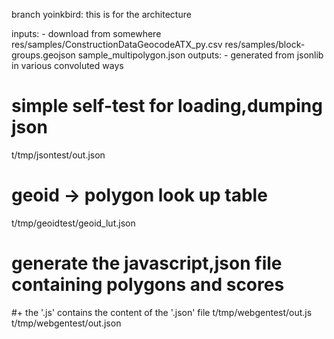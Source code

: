 


branch yoinkbird:
this is for the architecture


inputs: - download from somewhere
  res/samples/ConstructionDataGeocodeATX_py.csv
  res/samples/block-groups.geojson
  sample_multipolygon.json
outputs: - generated from jsonlib in various convoluted ways
  # simple self-test for loading,dumping json
  t/tmp/jsontest/out.json
  # geoid -> polygon look up table
  t/tmp/geoidtest/geoid_lut.json
  # generate the javascript,json file containing polygons and scores
  #+ the '.js' contains the content of the '.json' file
  t/tmp/webgentest/out.js
  t/tmp/webgentest/out.json
